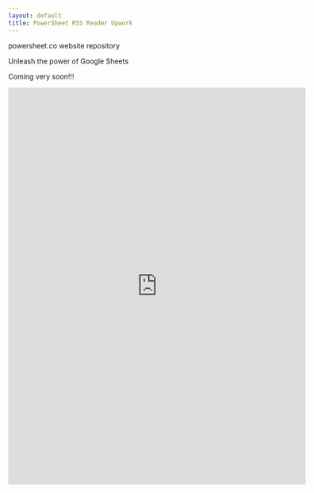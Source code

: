 ```yaml
---
layout: default
title: PowerSheet RSS Reader Upwork
---
```


powersheet.co website repository

Unleash the power of Google Sheets

Coming very soon!!!


 <iframe width="600" height="800" frameborder="0" src="https://docs.google.com/spreadsheet/pub?key=1rWnBxvS-7w7baSJjVcvTzefrPKKPm5qwrH5fJMEThhA&gid=0&gridlines=false&range=A1:D40&widget=false&chrome=false" title="Tiers Comparison"></iframe>

 
